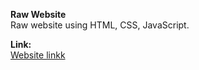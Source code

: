 **Raw Website**  
Raw website using HTML, CSS, JavaScript.  

**Link:**  
[Website linkk](https://coldplayy112.github.io/raw-website/home.html)
